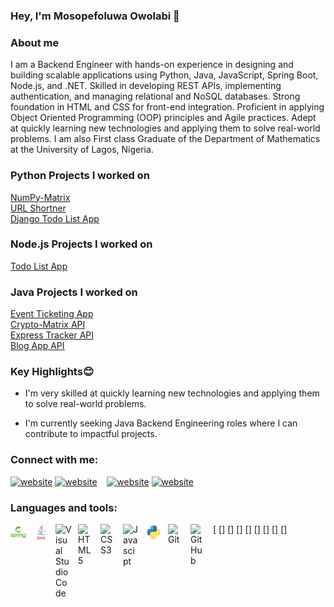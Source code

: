 ### Hey, I'm Mosopefoluwa Owolabi 👋

### About me
I am a Backend Engineer with hands-on experience in designing and building scalable applications using Python, Java, 
JavaScript, Spring Boot, Node.js, and .NET. Skilled in developing REST APIs, implementing authentication, and managing 
relational and NoSQL databases. Strong foundation in HTML and CSS for front-end integration. Proficient in applying Object Oriented Programming (OOP) principles and Agile practices. Adept at quickly learning new technologies and applying them to 
solve real-world problems.
I am also First class Graduate of the Department of Mathematics at the University of Lagos, Nigeria.


### Python Projects I worked on
[NumPy-Matrix](https://github.com/Mosope-Codes/numPy-matrix-analysis.git)
<br>
[URL Shortner](https://urlshortnerily.herokuapp.com/)
<br>
[Django Todo List App](https://todolistify.herokuapp.com/)

### Node.js Projects I worked on
[Todo List App](https://todo-app-wcsj.onrender.com)

### Java Projects I worked on
[Event Ticketing App](https://github.com/Mosope-Codes/eventTicketingApp.git)
<br>
[Crypto-Matrix API](https://github.com/Mosope-Codes/crypto_matrix.git)
<br>
[Express Tracker API](https://github.com/Mosope-Codes/expense_tracker_api.git)
<br>
[Blog App API](https://github.com/Mosope-Codes/blog_app_api.git)



### Key Highlights😊
- I'm very skilled at quickly learning new technologies and applying them to solve real-world problems. 

- I'm currently seeking Java Backend Engineering roles where I can contribute to impactful projects.

### Connect with me:
[![website](/icons/twitter-light.svg)](https://twitter.com/mohshops#gh-light-mode-only)
[![website](/icons/twitter-dark.svg)](https://twitter.com/mohshops#gh-dark-mode-only)
&nbsp;&nbsp;
[![website](/icons/linkedin-light.svg)](https://www.linkedin.com/in/mosopeOwo/#gh-light-mode-only)
[![website](/icons/linkedin-dark.svg)](https://www.linkedin.com/in/mosopeOwo/#gh-dark-mode-only)
&nbsp;&nbsp;

### Languages and tools:
[<img align="left" alt="Visual Studio Code" width="26px" src="https://raw.githubusercontent.com/devicons/devicon/refs/heads/master/icons/spring/spring-original-wordmark.svg" style="padding-right:10px;" />
[<img align="left" alt="Visual Studio Code" width="26px" src="https://raw.githubusercontent.com/devicons/devicon/refs/heads/master/icons/java/java-original-wordmark.svg" style="padding-right:10px;" />]
[<img align="left" alt="Visual Studio Code" width="26px" src="https://cdn.jsdelivr.net/gh/devicons/devicon/icons/vscode/vscode-original.svg" style="padding-right:10px;" />]
[<img align="left" alt="HTML5" width="26px" src="https://cdn.jsdelivr.net/gh/devicons/devicon/icons/html5/html5-original.svg" style="padding-right:10px;" />]
[<img align="left" alt="CSS3" width="26px" src="https://cdn.jsdelivr.net/gh/devicons/devicon/icons/css3/css3-original.svg" style="padding-right:10px;" />]
[<img align="left" alt="Javascipt" width="26px" src="https://cdn.jsdelivr.net/gh/devicons/devicon/icons/javascript/javascript-original.svg" style="padding-right:10px;" />]
[<img align="left" alt="Python" width="26px" src="https://raw.githubusercontent.com/devicons/devicon/1119b9f84c0290e0f0b38982099a2bd027a48bf1/icons/python/python-original.svg" style="padding-right:10px;" />]
[<img align="left" alt="Git" width="26px" src="https://cdn.jsdelivr.net/gh/devicons/devicon/icons/git/git-original.svg" style="padding-right:10px;" />]
[<img align="left" alt="GitHub" width="26px" src="https://user-images.githubusercontent.com/3369400/139447912-e0f43f33-6d9f-45f8-be46-2df5bbc91289.png" style="padding-right:10px;" />]
